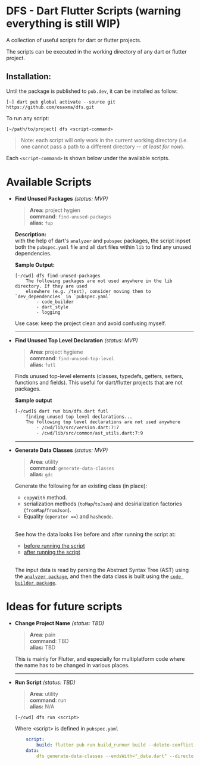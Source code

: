 # DFS - Dart Flutter Scripts (warning everything is still WIP)

A collection of useful scripts for dart or flutter projects. 

The scripts can be executed in the working directory of any dart or flutter project. 

## Installation:

Until the package is published to `pub.dev`, it can be installed as follow:
```
[~] dart pub global activate --source git https://github.com/osaxma/dfs.git
```

To run any script:
```
[~/path/to/project] dfs <script-command>
```

> Note: each script will only work in the current working directory (i.e. one cannot pass a path to a different directory -- *at least for now*).

Each `<script-command>` is shown below under the available scripts.  

# Available Scripts 

<!-- TODO: move each scripts details in a different readme and keep it simple here -->
<!-- TODO: Make each script a stand-alone package within the project so it's useable elsewhere? -->

- **Find Unused Packages** *(status: MVP)* <br>
    >**Area:** project hygien<br>
    **command**: ```find-unused-packages``` <br>
    **alias:** `fup`

   **Description:**<br>
    with the help of dart's `analyzer` and `pubspec` packages, the script inpset both the `pubspec.yaml` file and all dart files within `lib` to find any unused dependencies. 

   **Sample Output:**
    ```log
    [~/cwd] dfs find-unused-packages
        The following packages are not used anywhere in the lib directory. If they are used
        elsewhere (e.g. /test), consider moving them to `dev_dependencies` in `pubspec.yaml`
            - code_builder
            - dart_style
            - logging
    ```
    
    <!-- TODO: 
        - find unused `dependencies` across the project (now we only check lib).
        - find unused `dev_dependencies` across the project.  -->
    
    Use case: keep the project clean and avoid confusing myself.

    ---
- **Find Unused Top Level Declaration** *(status: MVP)*<br>
    >**Area**: project hygiene<br>
    **command**: `find-unused-top-level` <br>
    **alias:** `futl`
    
    Finds unused top-level elements (classes, typedefs, getters, setters, functions and fields). This useful for dart/flutter projects that are not packages. 
    
    **Sample output**
    ```sh
    [~/cwd]$ dart run bin/dfs.dart futl
        finding unused top level declarations...  
        The following top level declarations are not used anywhere 
            - /cwd/lib/src/version.dart:7:7
            - /cwd/lib/src/common/ast_utils.dart:7:9
    ```
     ---
- **Generate Data Classes** *(status: MVP)*<br>
    >**Area**: utility<br>
    **command**: `generate-data-classes` <br>
    **alias:** `gdc`

    Generate the following for an existing class (in place):
    - `copyWith` method.
    - serialization methods (`toMap`/`toJson`) and desirialization factories (`fromMap`/`fromJson`). 
    - Equality (`operator ==`) and `hashcode`. <br><br>

    See how the data looks like before and after running the script at:
    - [before running the script](samples/data_class_samples/input_example_data.dart)
    - [after running the script](samples/data_class_samples/output_data_example.dart)
    
    <br> 

    The input data is read by parsing the Abstract Syntax Tree (AST) using the [`analyzer package`](https://github.com/dart-lang/sdk/tree/main/pkg/analyzer), and then the data class is built using the [`code builder package`](https://github.com/dart-lang/code_builder). 


# Ideas for future scripts
- **Change Project Name** *(status: TBD)*<br>
    >**Area**: pain<br>
    **command**: TBD <br>
    **alias:** TBD
    <!-- This may should take the flutter version into account -->
    This is mainly for Flutter, and especially for multiplatform code where the name has to be changed in various places. 

    ---
- **Run Script** *(status: TBD)*<br>
    >**Area**: utility<br>
    **command**: run <br>
    **alias:** N/A
    ```
    [~/cwd] dfs run <script> 
    ```
    Where \<script> is defined in `pubspec.yaml` 
    ```yaml
        script:
            build: flutter pub run build_runner build --delete-conflicting-outputs
        data:
            dfs generate-data-classes --endsWith="_data.dart" --directory="lib"
    ```




<!-- ----------------------------------------------------------------------- -->
<!--                                  IDEAS                                  -->
<!-- ----------------------------------------------------------------------- -->



<!-- 
- **Get Packages For All** *(status: TBD)*<br>
    >**Area**: utility<br>
    **command**: TBD <br>
    **alias:** TBD 

    ```
    [~/cwd] dfs get packages --all
    ```
    Or 
    ```
    [~/cwd] dfs get all
    ``` 

For monorepo or a repo with multiple packages. 

Use case: This was a pain when cloning a monorepo. I had this issue when I cloned `gql` which has a dozen of pacakges within the same repo. 

The script should find all `pubspec.yaml` files recursively in the cwd. 

-->


<!-- 
 **Generate Analytical Report** *(status: TBD)*<br>
    >**Area**: utility<br>
    **command**: TBD <br>
    **alias:** TBD
     a lot of ideas can be done here -- 
     
    - Run all the other scripts to find unused packages, top level declarations, etc. 
    - Generate dependency graph between files/folders/packages, API surface measure, code coverage, etc.
        - for dependency graph, see:
            https://pub.dev/packages/lakos 
            https://pub.dev/packages/directed_graph
 -->


<!-- ----------------------------------------------------------------------- -->
<!--                                  NOTES                                  -->
<!-- ----------------------------------------------------------------------- -->


<!-- 
TODO: add motivation section:
While There are many packages/executable that do one simple thing (which is great), there are some downsides:
        - one has to install all of them
        - learn all of their quirks 
        - get lost when the package is no longer maintained.

Hopefully having a single package can help attract more users, and hence more contributors to keep the package sustinable. 
 -->
